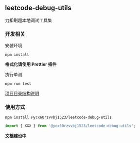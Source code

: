 ## leetcode-debug-utils
力扣刷题本地调试工具集

### 开发相关

安装环境
```shell
npm install
```

**格式化请使用 Prettier 插件**

执行单测
```shell
npm run test
```

[项目目录结构说明](./docs/directory.md)

### 使用方式
```shell
npm install @ycx60rzvvbj1523/leetcode-debug-utils
```

```ts
import { XXX } from '@ycx60rzvvbj1523/leetcode-debug-utils';
```

**文档建设中**
